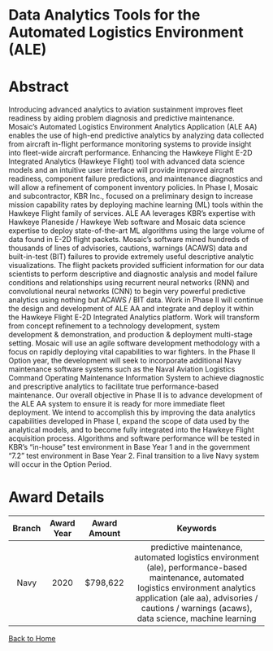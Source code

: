 
Data Analytics Tools for the Automated Logistics Environment (ALE)
==================================================================

# Abstract


Introducing advanced analytics to aviation sustainment improves fleet readiness by aiding problem diagnosis and predictive maintenance. Mosaic’s Automated Logistics Environment Analytics Application (ALE AA) enables the use of high-end predictive analytics by analyzing data collected from aircraft in-flight performance monitoring systems to provide insight into fleet-wide aircraft performance. Enhancing the Hawkeye Flight E-2D Integrated Analytics (Hawkeye Flight) tool with advanced data science models and an intuitive user interface will provide improved aircraft readiness, component failure predictions, and maintenance diagnostics and will allow a refinement of component inventory policies. In Phase I, Mosaic and subcontractor, KBR Inc., focused on a preliminary design to increase mission capability rates by deploying machine learning (ML) tools within the Hawkeye Flight family of services. ALE AA leverages KBR’s expertise with Hawkeye Planeside / Hawkeye Web software and Mosaic data science expertise to deploy state-of-the-art ML algorithms using the large volume of data found in E-2D flight packets. Mosaic’s software mined hundreds of thousands of lines of advisories, cautions, warnings (ACAWS) data and built-in-test (BIT) failures to provide extremely useful descriptive analytic visualizations. The flight packets provided sufficient information for our data scientists to perform descriptive and diagnostic analysis and model failure conditions and relationships using recurrent neural networks (RNN) and convolutional neural networks (CNN) to begin very powerful predictive analytics using nothing but ACAWS / BIT data. Work in Phase II will continue the design and development of ALE AA and integrate and deploy it within the Hawkeye Flight E-2D Integrated Analytics platform. Work will transform from concept refinement to a technology development, system development & demonstration, and production & deployment multi-stage setting. Mosaic will use an agile software development methodology with a focus on rapidly deploying vital capabilities to war fighters. In the Phase II Option year, the development will seek to incorporate additional Navy maintenance software systems such as the Naval Aviation Logistics Command Operating Maintenance Information System to achieve diagnostic and prescriptive analytics to facilitate true performance-based maintenance. Our overall objective in Phase II is to advance development of the ALE AA system to ensure it is ready for more immediate fleet deployment. We intend to accomplish this by improving the data analytics capabilities developed in Phase I, expand the scope of data used by the analytical models, and to become fully integrated into the Hawkeye Flight acquisition process. Algorithms and software performance will be tested in KBR’s “in-house” test environment in Base Year 1 and in the government “7.2” test environment in Base Year 2. Final transition to a live Navy system will occur in the Option Period.  

# Award Details

|Branch|Award Year|Award Amount|Keywords|
| :---: | :---: | :---: | :---: |
|Navy|2020|$798,622|predictive maintenance, automated logistics environment (ale), performance-based maintenance, automated logistics environment analytics application (ale aa), advisories / cautions / warnings (acaws), data science, machine learning|
  
  


[Back to Home](https://github.com/chrischow/dod_sbir_awards/Reports/JH/#2013)